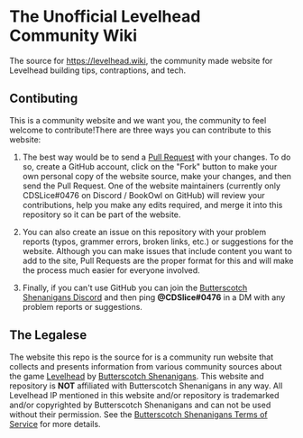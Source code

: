 ﻿# The Unofficial Levelhead Community Wiki

The source for https://levelhead.wiki, the community made website for Levelhead building tips, contraptions, and tech.

## Contibuting
This is a community website and we want you, the community to feel welcome to contribute!There are three ways you can contribute to this website:

1. The best way would be to send a [Pull Request](https://docs.github.com/en/free-pro-team@latest/github/collaborating-with-issues-and-pull-requests/about-pull-requests) with your changes. To do so, create a GitHub account, click on the "Fork" button to make your own personal copy of the website source, make your changes, and then send the Pull Request. One of the website maintainers (currently only CDSLice#0476 on Discord / BookOwl on GitHub) will review your contributions, help you make any edits required, and merge it into this repository so it can be part of the website.

2. You can also create an issue on this repository with your problem reports (typos, grammer errors, broken links, etc.) or suggestions for the website. Although you can make issues that include content you want to add to the site, Pull Requests are the proper format for this and will make the process much easier for everyone involved.

3. Finally, if you can't use GitHub you can join the [Butterscotch Shenanigans Discord](https://discord.gg/GKFCC8U) and then ping **@CDSlice#0476** in a DM with any problem reports or suggestions.

## The Legalese
The website this repo is the source for is a community run website that collects and presents information from various community sources about the game [Levelhead](https://www.bscotch.net/games/levelhead) by [Butterscotch Shenanigans](https://bscotch.net). This website and repository is **NOT** affiliated with Butterscotch Shenanigans in any way. All Levelhead IP mentioned in this website and/or repository is trademarked and/or copyrighted by Butterscotch Shenanigans and can not be used without their permission. See the [Butterscotch Shenanigans Terms of Service](https://www.bscotch.net/terms) for more details.